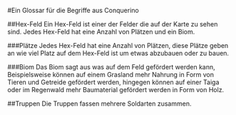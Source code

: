 #Ein Glossar für die Begriffe aus Conquerino

##Hex-Feld
Ein Hex-Feld ist einer der Felder die auf der Karte zu sehen sind. 
Jedes Hex-Feld hat eine Anzahl von Plätzen und ein Biom.

###Plätze
Jedes Hex-Feld hat eine Anzahl von Plätzen, diese Plätze geben an wie viel Platz auf dem Hex-Feld ist um etwas abzubauen oder zu bauen.

###Biom
Das Biom sagt aus was auf dem Feld gefördert werden kann, 
Beispielsweise können auf einem Grasland mehr Nahrung in Form von Tieren und Getreide gefördert werden, 
hingegen können auf einer Taiga oder im Regenwald mehr Baumaterial gefördert werden in Form von Holz.

##Truppen
Die Truppen fassen mehrere Soldarten zusammen. 
